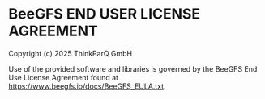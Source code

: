 BeeGFS END USER LICENSE AGREEMENT
=================================

Copyright (c) 2025 ThinkParQ GmbH

Use of the provided software and libraries is governed by the BeeGFS End Use License Agreement found
at https://www.beegfs.io/docs/BeeGFS_EULA.txt.
